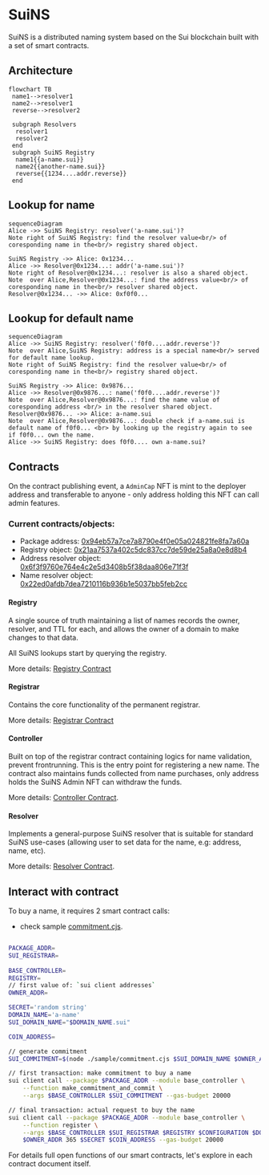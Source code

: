 # SuiNS

SuiNS is a distributed naming system based on the Sui blockchain built with a set of smart contracts.


## Architecture

```mermaid
flowchart TB
 name1-->resolver1
 name2-->resolver1
 reverse-->resolver2
 
 subgraph Resolvers
  resolver1
  resolver2
 end
 subgraph SuiNS Registry  
  name1{{a-name.sui}}
  name2{{another-name.sui}}
  reverse{{1234....addr.reverse}}
 end
```

## Lookup for name

```mermaid
sequenceDiagram
Alice ->> SuiNS Registry: resolver('a-name.sui')?
Note right of SuiNS Registry: find the resolver value<br/> of coresponding name in the<br/> registry shared object.

SuiNS Registry ->> Alice: 0x1234...
Alice ->> Resolver@0x1234...: addr('a-name.sui')?
Note right of Resolver@0x1234...: resolver is also a shared object.
Note  over Alice,Resolver@0x1234...: find the address value<br/> of coresponding name in the<br/> resolver shared object.
Resolver@0x1234... ->> Alice: 0xf0f0...
```

## Lookup for default name

```mermaid
sequenceDiagram
Alice ->> SuiNS Registry: resolver('f0f0....addr.reverse')?
Note  over Alice,SuiNS Registry: address is a special name<br/> served for default name lookup.
Note right of SuiNS Registry: find the resolver value<br/> of coresponding name in the<br/> registry shared object.

SuiNS Registry ->> Alice: 0x9876...
Alice ->> Resolver@0x9876...: name('f0f0....addr.reverse')?
Note  over Alice,Resolver@0x9876...: find the name value of coresponding address <br/> in the resolver shared object.
Resolver@0x9876... ->> Alice: a-name.sui
Note  over Alice,Resolver@0x9876...: double check if a-name.sui is default name of f0f0... <br> by looking up the registry again to see if f0f0... own the name.
Alice ->> SuiNS Registry: does f0f0.... own a-name.sui?
```

## Contracts

On the contract publishing event, a `AdminCap` NFT is mint to the deployer address and transferable to anyone - only address holding this NFT can call admin features.

### Current contracts/objects:
- Package address: [0x94eb57a7ce7a8790e4f0e05a024821fe8fa7a60a](https://explorer.devnet.sui.io/objects/0x94eb57a7ce7a8790e4f0e05a024821fe8fa7a60a)
- Registry object: [0x21aa7537a402c5dc837cc7de59de25a8a0e8d8b4](https://explorer.devnet.sui.io/objects/0x21aa7537a402c5dc837cc7de59de25a8a0e8d8b4)
- Address resolver object: [0x6f3f9760e764e4c2e5d3408b5f38daa806e71f3f](https://explorer.devnet.sui.io/objects/0x6f3f9760e764e4c2e5d3408b5f38daa806e71f3f)
- Name resolver object: [0x22ed0afdb7dea7210116b936b1e5037bb5feb2cc](https://explorer.devnet.sui.io/objects/0x22ed0afdb7dea7210116b936b1e5037bb5feb2cc)

#### Registry

A single source of truth maintaining a list of names records the owner, resolver, and TTL for each, and allows the owner of a domain to make changes to that data. 

All SuiNS lookups start by querying the registry.

More details: [Registry Contract](./contracts/registry.md)

#### Registrar

Contains the core functionality of the permanent registrar.

More details: [Registrar Contract](./contracts/registrar.md)

#### Controller

Built on top of the registrar contract containing logics for name validation, prevent frontrunning. This is the entry point for registering a new name. The contract also maintains funds collected from name purchases, only address holds the SuiNS Admin NFT can withdraw the funds.

More details: [Controller Contract](./contracts/controller.md).

#### Resolver

Implements a general-purpose SuiNS resolver that is suitable for standard SuiNS use-cases (allowing user to set data for the name, e.g: address, name, etc).

More details: [Resolver Contract](./contracts/resolver.md).

## Interact with contract

To buy a name, it requires 2 smart contract calls:
* check sample [commitment.cjs](./sample/commitment.cjs).
```bash

PACKAGE_ADDR=
SUI_REGISTRAR=
​
BASE_CONTROLLER=
REGISTRY=
// first value of: `sui client addresses`
OWNER_ADDR=

SECRET='random string'
DOMAIN_NAME='a-name'
SUI_DOMAIN_NAME="$DOMAIN_NAME.sui"

COIN_ADDRESS=

// generate commitment
SUI_COMMITMENT=$(node ./sample/commitment.cjs $SUI_DOMAIN_NAME $OWNER_ADDR $SECRET);

// first transaction: make commitment to buy a name
sui client call --package $PACKAGE_ADDR --module base_controller \
    --function make_commitment_and_commit \
    --args $BASE_CONTROLLER $SUI_COMMITMENT --gas-budget 20000

// final transaction: actual request to buy the name
sui client call --package $PACKAGE_ADDR --module base_controller \
    --function register \
    --args $BASE_CONTROLLER $SUI_REGISTRAR $REGISTRY $CONFIGURATION $DOMAIN_NAME \
    $OWNER_ADDR 365 $SECRET $COIN_ADDRESS --gas-budget 20000
```

For details full open functions of our smart contracts, let's explore in each contract document itself.
